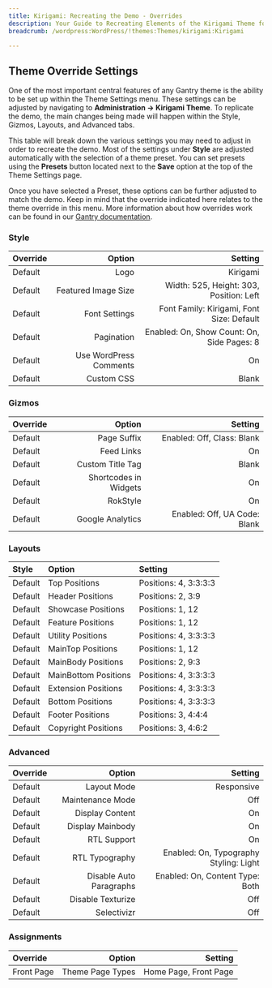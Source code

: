 ```yaml
---
title: Kirigami: Recreating the Demo - Overrides
description: Your Guide to Recreating Elements of the Kirigami Theme for WordPress
breadcrumb: /wordpress:WordPress/!themes:Themes/kirigami:Kirigami

---
```


Theme Override Settings
-----

One of the most important central features of any Gantry theme is the ability to be set up within the Theme Settings menu. These settings can be adjusted by navigating to **Administration -> Kirigami Theme**. To replicate the demo, the main changes being made will happen within the Style, Gizmos, Layouts, and Advanced tabs. 

This table will break down the various settings you may need to adjust in order to recreate the demo. Most of the settings under **Style** are adjusted automatically with the selection of a theme preset. You can set presets using the **Presets** button located next to the **Save** option at the top of the Theme Settings page.

Once you have selected a Preset, these options can be further adjusted to match the demo. Keep in mind that the override indicated here relates to the theme override in this menu. More information about how overrides work can be found in our [Gantry documentation][override].

### Style
| Override |                 Option |                                    Setting |  
| :------- | ---------------------: | -----------------------------------------: |  
| Default  |                   Logo |                                   Kirigami |  
| Default  |    Featured Image Size |    Width: 525, Height: 303, Position: Left |  
| Default  |          Font Settings |  Font Family: Kirigami, Font Size: Default |  
| Default  |             Pagination | Enabled: On, Show Count: On, Side Pages: 8 |  
| Default  | Use WordPress Comments |                                         On |  
| Default  |             Custom CSS |                                      Blank |  

### Gizmos
| Override |                Option |                      Setting |  
| :------- | --------------------: | ---------------------------: |  
| Default  |           Page Suffix |   Enabled: Off, Class: Blank |  
| Default  |            Feed Links |                           On |  
| Default  |      Custom Title Tag |                        Blank |  
| Default  | Shortcodes in Widgets |                           On |  
| Default  |              RokStyle |                           On |  
| Default  |      Google Analytics | Enabled: Off, UA Code: Blank |  

### Layouts

| Style   | Option               | Setting               |  
| :------ | :------------------- | :-------------------- |  
| Default | Top Positions        | Positions: 4, 3:3:3:3 |  
| Default | Header Positions     | Positions: 2, 3:9     |  
| Default | Showcase Positions   | Positions: 1, 12      |  
| Default | Feature Positions    | Positions: 1, 12      |  
| Default | Utility Positions    | Positions: 4, 3:3:3:3 |  
| Default | MainTop Positions    | Positions: 1, 12      |  
| Default | MainBody Positions   | Positions: 2, 9:3     |  
| Default | MainBottom Positions | Positions: 4, 3:3:3:3 |  
| Default | Extension Positions  | Positions: 4, 3:3:3:3 |  
| Default | Bottom Positions     | Positions: 4, 3:3:3:3 |  
| Default | Footer Positions     | Positions: 3, 4:4:4   |  
| Default | Copyright Positions  | Positions: 3, 4:6:2   |  

### Advanced
| Override |                  Option |                                Setting |  
| :------- | ----------------------: | -------------------------------------: |  
| Default  |             Layout Mode |                             Responsive |  
| Default  |        Maintenance Mode |                                    Off |  
| Default  |         Display Content |                                     On |  
| Default  |        Display Mainbody |                                     On |  
| Default  |             RTL Support |                                     On |  
| Default  |          RTL Typography | Enabled: On, Typography Styling: Light |  
| Default  | Disable Auto Paragraphs |        Enabled: On, Content Type: Both |  
| Default  |       Disable Texturize |                                    Off |  
| Default  |             Selectivizr |                                    Off |  

### Assignments
| Override   |              Option |               Setting |  
| :--------- | ------------------: | --------------------: |  
| Front Page | Theme Page Types | Home Page, Front Page |  

[override]: http://docs.gantry.org/gantry4/configure